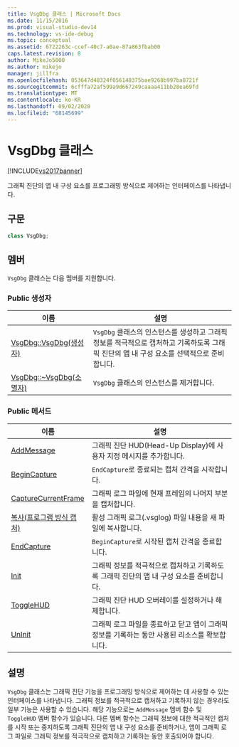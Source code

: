 ```yaml
---
title: VsgDbg 클래스 | Microsoft Docs
ms.date: 11/15/2016
ms.prod: visual-studio-dev14
ms.technology: vs-ide-debug
ms.topic: conceptual
ms.assetid: 6722263c-ccef-40c7-a0ae-87a863fbab00
caps.latest.revision: 8
author: MikeJo5000
ms.author: mikejo
manager: jillfra
ms.openlocfilehash: 053647d48324f056148375bae9268b997ba8721f
ms.sourcegitcommit: 6cfffa72af599a9d667249caaaa411bb28ea69fd
ms.translationtype: MT
ms.contentlocale: ko-KR
ms.lasthandoff: 09/02/2020
ms.locfileid: "68145699"
---
```

# <a name="vsgdbg-class"></a>VsgDbg 클래스
[!INCLUDE[vs2017banner](../includes/vs2017banner.md)]

그래픽 진단의 앱 내 구성 요소를 프로그래밍 방식으로 제어하는 인터페이스를 나타냅니다.  
  
## <a name="syntax"></a>구문  
  
```cpp  
class VsgDbg;  
```  
  
## <a name="members"></a>멤버  
 `VsgDbg` 클래스는 다음 멤버를 지원합니다.  
  
### <a name="public-constructors"></a>Public 생성자  
  
|이름|설명|  
|----------|-----------------|  
|[VsgDbg::VsgDbg(생성자)](../debugger/vsgdbg-vsgdbg-constructor.md)|`VsgDbg` 클래스의 인스턴스를 생성하고 그래픽 정보를 적극적으로 캡처하고 기록하도록 그래픽 진단의 앱 내 구성 요소를 선택적으로 준비합니다.|  
|[VsgDbg::~VsgDbg(소멸자)](../debugger/vsgdbg-tilde-vsgdbg-destructor.md)|`VsgDbg` 클래스의 인스턴스를 제거합니다.|  
  
### <a name="public-methods"></a>Public 메서드  
  
|이름|설명|  
|----------|-----------------|  
|[AddMessage](../debugger/addmessage.md)|그래픽 진단 HUD(Head-Up Display)에 사용자 지정 메시지를 추가합니다.|  
|[BeginCapture](../debugger/begincapture.md)|`EndCapture`로 종료되는 캡처 간격을 시작합니다.|  
|[CaptureCurrentFrame](../debugger/capturecurrentframe.md)|그래픽 로그 파일에 현재 프레임의 나머지 부분을 캡처합니다.|  
|[복사(프로그램 방식 캡처)](../debugger/copy-programmatic-capture.md)|활성 그래픽 로그(.vsglog) 파일 내용을 새 파일에 복사합니다.|  
|[EndCapture](../debugger/endcapture.md)|`BeginCapture`로 시작된 캡처 간격을 종료합니다.|  
|[Init](../debugger/init.md)|그래픽 정보를 적극적으로 캡처하고 기록하도록 그래픽 진단의 앱 내 구성 요소를 준비합니다.|  
|[ToggleHUD](../debugger/togglehud.md)|그래픽 진단 HUD 오버레이를 설정하거나 해제합니다.|  
|[UnInit](../debugger/uninit.md)|그래픽 로그 파일을 종료하고 닫고 앱이 그래픽 정보를 기록하는 동안 사용된 리소스를 확보합니다.|  
  
## <a name="remarks"></a>설명  
 `VsgDbg` 클래스는 그래픽 진단 기능을 프로그래밍 방식으로 제어하는 데 사용할 수 있는 인터페이스를 나타냅니다. 그래픽 정보를 적극적으로 캡처하고 기록하지 않는 경우라도 일부 기능은 사용할 수 있습니다. 해당 기능으로는 `AddMessage` 멤버 함수 및 `ToggleHUD` 멤버 함수가 있습니다. 다른 멤버 함수는 그래픽 정보에 대한 적극적인 캡처를 시작 또는 중지하도록 그래픽 진단의 앱 내 구성 요소를 준비하거나, 앱이 그래픽 로그 파일로 그래픽 정보를 적극적으로 캡처하고 기록하는 동안 호출되어야 합니다.
